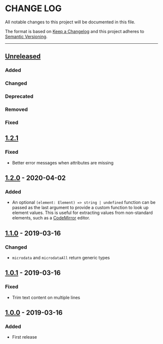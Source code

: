 # CHANGE LOG
All notable changes to this project will be documented in this file.

The format is based on [Keep a Changelog](http://keepachangelog.com/)
and this project adheres to [Semantic Versioning](http://semver.org/).

----
## [Unreleased]

### Added

### Changed

### Deprecated

### Removed

### Fixed

## [1.2.1]

### Fixed

* Better error messages when attributes are missing

## [1.2.0] - 2020-04-02

### Added

* An optional `(element: Element) => string | undefined` function can be passed as the last argument to
  provide a custom function to look up element values. This is useful for extracting values from non-standard
  elements, such as a [CodeMirror](https://codemirror.net/) editor.

## [1.1.0] - 2019-03-16

### Changed

* `microdata` and `microdataAll` return generic types

## [1.0.1] - 2019-03-16

### Fixed

* Trim text content on multiple lines

## [1.0.0] - 2019-03-16

### Added

* First release

<!-- Releases -->
[Unreleased]: https://github.com/cucumber/microdata/compare/v1.2.1...master
[1.2.1]:      https://github.com/cucumber/microdata/compare/v1.2.0...v1.2.1
[1.2.0]:      https://github.com/cucumber/microdata/compare/v1.1.0...v1.2.0
[1.1.0]:      https://github.com/cucumber/microdata/compare/v1.0.1...v1.1.0
[1.0.1]:      https://github.com/cucumber/microdata/compare/v1.0.0...v1.0.1
[1.0.0]:      https://github.com/cucumber/microdata/releases/tag/v1.0.0

<!-- Contributors in alphabetical order -->
[aslakhellesoy]:    https://github.com/aslakhellesoy
